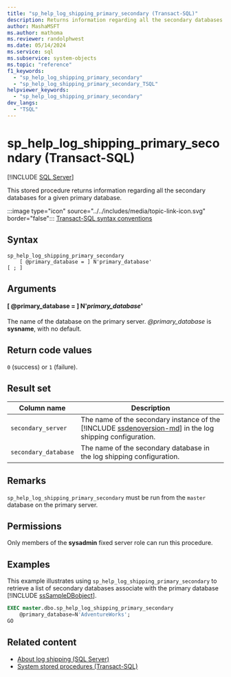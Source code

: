 ```yaml
---
title: "sp_help_log_shipping_primary_secondary (Transact-SQL)"
description: Returns information regarding all the secondary databases for a given primary database.
author: MashaMSFT
ms.author: mathoma
ms.reviewer: randolphwest
ms.date: 05/14/2024
ms.service: sql
ms.subservice: system-objects
ms.topic: "reference"
f1_keywords:
  - "sp_help_log_shipping_primary_secondary"
  - "sp_help_log_shipping_primary_secondary_TSQL"
helpviewer_keywords:
  - "sp_help_log_shipping_primary_secondary"
dev_langs:
  - "TSQL"
---
```

# sp_help_log_shipping_primary_secondary (Transact-SQL)

[!INCLUDE [SQL Server](../../includes/applies-to-version/sqlserver.md)]

This stored procedure returns information regarding all the secondary databases for a given primary database.

:::image type="icon" source="../../includes/media/topic-link-icon.svg" border="false"::: [Transact-SQL syntax conventions](../../t-sql/language-elements/transact-sql-syntax-conventions-transact-sql.md)

## Syntax

```syntaxsql
sp_help_log_shipping_primary_secondary
    [ @primary_database = ] N'primary_database'
[ ; ]
```

## Arguments

#### [ @primary_database = ] N'*primary_database*'

The name of the database on the primary server. *@primary_database* is **sysname**, with no default.

## Return code values

`0` (success) or `1` (failure).

## Result set

| Column name | Description |
| --- | --- |
| `secondary_server` | The name of the secondary instance of the [!INCLUDE [ssdenoversion-md](../../includes/ssdenoversion-md.md)] in the log shipping configuration. |
| `secondary_database` | The name of the secondary database in the log shipping configuration. |

## Remarks

`sp_help_log_shipping_primary_secondary` must be run from the `master` database on the primary server.

## Permissions

Only members of the **sysadmin** fixed server role can run this procedure.

## Examples

This example illustrates using `sp_help_log_shipping_primary_secondary` to retrieve a list of secondary databases associate with the primary database [!INCLUDE [ssSampleDBobject](../../includes/sssampledbobject-md.md)].

```sql
EXEC master.dbo.sp_help_log_shipping_primary_secondary
    @primary_database=N'AdventureWorks';
GO
```

## Related content

- [About log shipping (SQL Server)](../../database-engine/log-shipping/about-log-shipping-sql-server.md)
- [System stored procedures (Transact-SQL)](system-stored-procedures-transact-sql.md)
